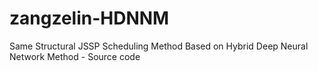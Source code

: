 # zangzelin-HDNNM
Same Structural JSSP Scheduling Method Based on Hybrid Deep Neural Network Method - Source code
